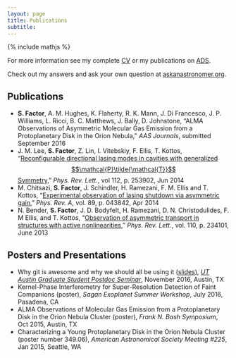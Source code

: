```yaml
---
layout: page
title: Publications 
subtitle:
---
```

{% include mathjs %}

For more information see my complete [CV](CV.pdf) or my publications on [ADS](http://adsabs.harvard.edu/cgi-bin/nph-abs_connect?db_key=AST&db_key=PHY&db_key=PRE&qform=AST&arxiv_sel=astro-ph&arxiv_sel=cond-mat&arxiv_sel=cs&arxiv_sel=gr-qc&arxiv_sel=hep-ex&arxiv_sel=hep-lat&arxiv_sel=hep-ph&arxiv_sel=hep-th&arxiv_sel=math&arxiv_sel=math-ph&arxiv_sel=nlin&arxiv_sel=nucl-ex&arxiv_sel=nucl-th&arxiv_sel=physics&arxiv_sel=quant-ph&arxiv_sel=q-bio&sim_query=YES&ned_query=YES&adsobj_query=YES&aut_logic=OR&obj_logic=OR&author=Factor%2C+Samuel&object=&start_mon=&start_year=&end_mon=&end_year=&ttl_logic=OR&title=&txt_logic=OR&text=&nr_to_return=200&start_nr=1&jou_pick=ALL&ref_stems=&data_and=ALL&group_and=ALL&start_entry_day=&start_entry_mon=&start_entry_year=&end_entry_day=&end_entry_mon=&end_entry_year=&min_score=&sort=SCORE&data_type=SHORT&aut_syn=YES&ttl_syn=YES&txt_syn=YES&aut_wt=1.0&obj_wt=1.0&ttl_wt=0.3&txt_wt=3.0&aut_wgt=YES&obj_wgt=YES&ttl_wgt=YES&txt_wgt=YES&ttl_sco=YES&txt_sco=YES&version=1).

Check out my answers and ask your own question at [askanastronomer.org](http://askanastronomer.org/byauthor/?author=Sam+Factor).

## Publications

* **S. Factor**, A. M. Hughes, K. Flaherty, R. K. Mann, J. Di Francesco, J. P. Williams, L. Ricci, B. C. Matthews, J. Bally, D. Johnstone, “ALMA Observations of Asymmetric Molecular Gas Emission from a Protoplanetary Disk in the Orion Nebula,” *AAS Journals*, submitted September 2016
* J. M. Lee, **S. Factor**, Z. Lin, I. Vitebskiy, F. Ellis, T. Kottos, “[Reconfigurable directional lasing modes in cavities with generalized $$\mathcal{P}\tilde{\mathcal{T}}$$ Symmetry](http://adsabs.harvard.edu/abs/2014PhRvL.112y3902L),” *Phys. Rev. Lett.*, vol 112, p. 253902, Jun 2014
* M. Chitsazi, **S. Factor**, J. Schindler, H. Ramezani, F. M. Ellis and T. Kottos, “[Experimental observation of lasing shutdown via asymmetric gain](http://adsabs.harvard.edu/abs/2014PhRvA..89d3842C),” *Phys. Rev. A*, vol. 89, p. 043842, Apr 2014
* N. Bender, **S. Factor**, J. D. Bodyfelt, H. Ramezani, D. N. Christodulides, F. M Ellis, and T. Kottos, “[Observation of asymmetric transport in structures with active nonlinearities](http://adsabs.harvard.edu/abs/2013PhRvL.110w4101B),” *Phys. Rev. Lett.*, vol. 110, p. 234101, June 2013

## Posters and Presentations

* Why git is awesome and why we should all be using it ([slides](git_GSPS_11-04-16.pdf)), [*UT Austin Graduate Student Postdoc Seminar*](https://stevans.github.io/gsps/), November 2016, Austin, TX 
* Kernel-Phase Interferometry for Super-Resolution Detection of Faint Companions (poster), *Sagan Exoplanet Summer Workshop*, July 2016, Pasadena, CA
* ALMA Observations of Molecular Gas Emission from a Protoplanetary Disk in the Orion Nebula Cluster (poster), *Frank N. Bash Symposium*, Oct 2015, Austin, TX
* Characterizing a Young Protoplanetary Disk in the Orion Nebula Cluster (poster number 349.06), *American Astronomical Society Meeting #225*, Jan 2015, Seattle, WA

